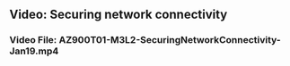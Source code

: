 ## Video: Securing network connectivity
### Video File: AZ900T01-M3L2-SecuringNetworkConnectivity-Jan19.mp4